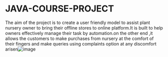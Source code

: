 # JAVA-COURSE-PROJECT
The aim of the project is to create a user friendly model to assist plant  nursery owner to bring their offline stores to online platform.It is built to  help owners effectively manage their task by automation.on the other end ,it allows the customers to make purchases from nursery at the comfort of their fingers and make queries using complaints option at any discomfort arisen![image](https://github.com/sabbaninikhitha/JAVA-COURSE-PROJECT/assets/107915604/2979b1d8-f420-4ad1-903b-b9c4862a900a)
